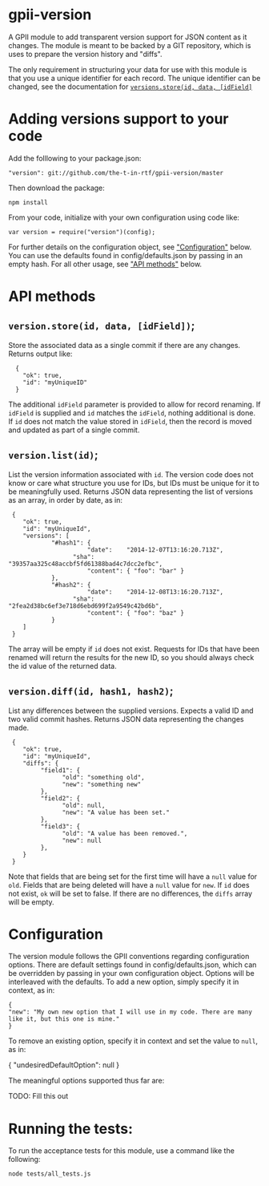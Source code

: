 gpii-version
============

A GPII module to add transparent version support for JSON content as it changes.  The module is meant to be backed by a GIT repository, which is uses to prepare the version history and "diffs".

The only requirement in structuring your data for use with this module is that you use a unique identifier for each record.  The unique identifier can be changed, see the documentation for [`versions.store(id, data, [idField]`](https://github.com/the-t-in-rtf/versionstoreid-data-idfield)


# Adding versions support to your code

Add the folllowing to your package.json:

    "version": git://github.com/the-t-in-rtf/gpii-version/master

Then download the package:

    npm install 

From your code, initialize with your own configuration using code like:

	var version = require("version")(config);

For further details on the configuration object, see ["Configuration"](#configuration) below.  You can use the defaults found in config/defaults.json by passing in an empty hash.  For all other usage, see ["API methods"](#api-methods) below.

# API methods

## `version.store(id, data, [idField])`;

Store the associated data as a single commit if there are any changes.  Returns output like:

      {
		"ok": true,
		"id": "myUniqueID"
      }

The additional `idField` parameter is provided to allow for record renaming.  If `idField` is supplied and `id` matches the `idField`, nothing additional is done.  If `id` does not match the value stored in `idField`, then the record is moved and updated as part of a single commit.

## `version.list(id)`;

List the version information associated with `id`.  The version code does not know or care what structure you use for IDs, but IDs must be unique for it to be meaningfully used.  Returns JSON data representing the list of versions as an array, in order by date, as in:

     {
		"ok": true,
		"id": "myUniqueId",
		"versions": [
				"#hash1": {
						  "date":    "2014-12-07T13:16:20.713Z",
					  "sha":     "39357aa325c48accbf5fd61388bad4c7dcc2efbc",
						  "content": { "foo": "bar" }
				},
				"#hash2": {
						  "date":    "2014-12-08T13:16:20.713Z",
					  "sha":     "2fea2d38bc6ef3e718d6ebd699f2a9549c42bd6b",
						  "content": { "foo": "baz" }
				}
		]
     }

The array will be empty if `id` does not exist.  Requests for IDs that have been renamed will return the results for the new ID, so you should always check the id value of the returned data.

## `version.diff(id, hash1, hash2)`;

List any differences between the supplied versions.  Expects a valid ID and two valid commit hashes. Returns JSON data representing the changes made.  

     {
		"ok": true,
		"id": "myUniqueId",
		"diffs": {
			 "field1": {
				   "old": "something old",
				   "new": "something new"
			 },
			 "field2": {
				   "old": null,
				   "new": "A value has been set."
			 },
			 "field3": {
				   "old": "A value has been removed.",
				   "new": null
			 },
		}
     }

Note that fields that are being set for the first time will have a `null` value for `old`.  Fields that are being deleted will have a `null` value for `new`.
If `id` does not exist, `ok` will be set to false. If there are no differences, the `diffs` array will be empty.

# Configuration

The version module follows the GPII conventions regarding configuration options.  There are default settings found in config/defaults.json, which can be overridden by passing in your own configuration object.  Options will be interleaved with the defaults.  To add a new option, simply specify it in context, as in:

    {
	"new": "My own new option that I will use in my code. There are many like it, but this one is mine."
    }

To remove an existing option, specify it in context and set the value to `null`, as in:

   {
	"undesiredDefaultOption": null
   }

The meaningful options supported thus far are:

TODO:  Fill this out


# Running the tests:

To run the acceptance tests for this module, use a command like the following:

	node tests/all_tests.js
